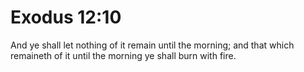 # Exodus 12:10

And ye shall let nothing of it remain until the morning; and that which remaineth of it until the morning ye shall burn with fire.